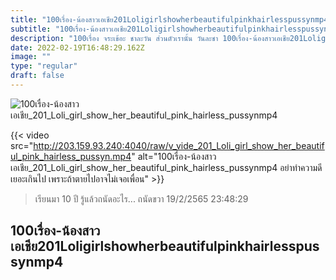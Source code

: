 ```yaml
---
title: "100เรื่อง-น้องสาวเอเชีย201Loligirlshowherbeautifulpinkhairlesspussynmp4"
subtitle: "100เรื่อง-น้องสาวเอเชีย201Loligirlshowherbeautifulpinkhairlesspussynmp4 ไม่น่ารัก ไม่น่ากอด แต่ถ้าถอด…อื้อหือออ…พุง"
description: "100เรื่อง จระเข้อะ ชาละวัน ส่วนตัวเรานั้น วันละชา 100เรื่อง-น้องสาวเอเชีย201Loligirlshowherbeautifulpinkhairlesspussynmp4 19/2/2565 23:48:29"
date: 2022-02-19T16:48:29.162Z
image: ""
type: "regular"
draft: false
---
```


![100เรื่อง-น้องสาวเอเชีย_201_Loli_girl_show_her_beautiful_pink_hairless_pussynmp4](http://203.159.93.240:4040/raw/v_vide_201_Loli_girl_show_her_beautiful_pink_hairless_pussyn.jpg)

{{< video src="http://203.159.93.240:4040/raw/v_vide_201_Loli_girl_show_her_beautiful_pink_hairless_pussyn.mp4" alt="100เรื่อง-น้องสาวเอเชีย_201_Loli_girl_show_her_beautiful_pink_hairless_pussynmp4 อย่าทำความดีเยอะเกินไป เพราะถ้าตายไปอาจไม่เจอเพื่อน" >}}


> เรียนมา 10 ปี รู้แล้วถนัดอะไร... ถนัดขวา 19/2/2565 23:48:29

## 100เรื่อง-น้องสาวเอเชีย201Loligirlshowherbeautifulpinkhairlesspussynmp4

